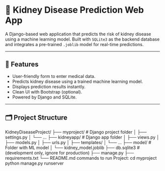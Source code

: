 # 🧠 Kidney Disease Prediction Web App

A Django-based web application that predicts the risk of kidney disease using a machine learning model. Built with `SQLite3` as the backend database and integrates a pre-trained `.joblib` model for real-time predictions.

---

## 🚀 Features

- User-friendly form to enter medical data.
- Predicts kidney disease using a trained machine learning model.
- Displays prediction results instantly.
- Clean UI with Bootstrap (optional).
- Powered by Django and SQLite.

---

## 🗂️ Project Structure
KidneyDiseaseProject/
├── myproject/ # Django project folder
│ ├── settings.py
│ └── ...
├── kidneyapp/ # Django app folder
│ ├── views.py
│ ├── models.py
│ ├── urls.py
│ ├── templates/
│ └── ...
├── model/ # Folder with ML model
│ └── kidney_model.joblib
├── db.sqlite3 # (development only, ignore for production)
├── manage.py
├── requirements.txt
└── README.md
commands to run Project:
cd myproject
python manage.py runserver
